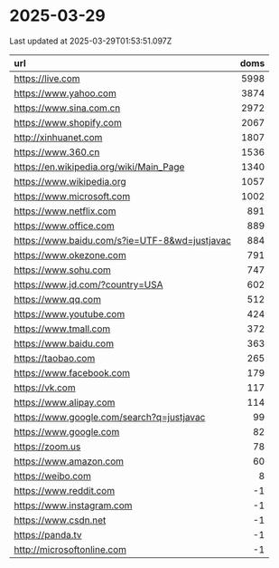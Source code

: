 # 2025-03-29

<!-- BEGIN -->
Last updated at 2025-03-29T01:53:51.097Z

url | doms
:- | -:
https://live.com | 5998
https://www.yahoo.com | 3874
https://www.sina.com.cn | 2972
https://www.shopify.com | 2067
http://xinhuanet.com | 1807
https://www.360.cn | 1536
https://en.wikipedia.org/wiki/Main_Page | 1340
https://www.wikipedia.org | 1057
https://www.microsoft.com | 1002
https://www.netflix.com | 891
https://www.office.com | 889
https://www.baidu.com/s?ie=UTF-8&wd=justjavac | 884
https://www.okezone.com | 791
https://www.sohu.com | 747
https://www.jd.com/?country=USA | 602
https://www.qq.com | 512
https://www.youtube.com | 424
https://www.tmall.com | 372
https://www.baidu.com | 363
https://taobao.com | 265
https://www.facebook.com | 179
https://vk.com | 117
https://www.alipay.com | 114
https://www.google.com/search?q=justjavac | 99
https://www.google.com | 82
https://zoom.us | 78
https://www.amazon.com | 60
https://weibo.com | 8
https://www.reddit.com | -1
https://www.instagram.com | -1
https://www.csdn.net | -1
https://panda.tv | -1
http://microsoftonline.com | -1
<!-- END -->
